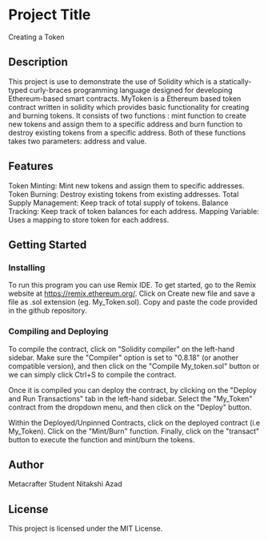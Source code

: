# Project Title

Creating a Token

## Description

This project is use to demonstrate the use of Solidity which is a statically-typed curly-braces programming language designed for developing Ethereum-based smart contracts. MyToken is a Ethereum based token contract written in solidity which provides basic functionality for creating and burning tokens. It consists of two functions :  mint function to create new tokens and assign them to a specific address and burn function to destroy existing tokens from a specific address. Both of these functions takes two parameters: address and value.

## Features

Token Minting: Mint new tokens and assign them to specific addresses.
Token Burning: Destroy existing tokens from existing addresses.
Total Supply Management: Keep track of total supply of tokens.
Balance Tracking: Keep track of token balances for each address.
Mapping Variable: Uses a mapping to store token for each address.

## Getting Started

### Installing

To run this program you can use Remix IDE.
To get started, go to the Remix website at https://remix.ethereum.org/. 
Click on Create new file and save a file as .sol extension (eg. My_Token.sol). 
Copy and paste the code provided in the github repository.

### Compiling and Deploying 

To compile the contract, click on "Solidity compiler" on the left-hand sidebar. Make sure the "Compiler" option is set to "0.8.18" (or another compatible version), and then click on the "Compile My_token.sol" button or we can simply click Ctrl+S to compile the contract.

Once it is compiled you can deploy the contract, by clicking on the "Deploy and Run Transactions" tab in the left-hand sidebar. Select the "My_Token" contract from the dropdown menu, and then click on the "Deploy" button.

Within the Deployed/Unpinned Contracts, click on the deployed contract (i.e My_Token). Click on the "Mint/Burn" function. Finally, click on the "transact" button to execute the function and mint/burn the tokens.

## Author

Metacrafter Student Nitakshi Azad

## License

This project is licensed under the MIT License.





